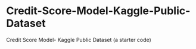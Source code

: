 # Credit-Score-Model-Kaggle-Public-Dataset
Credit Score Model- Kaggle Public Dataset (a starter code)
